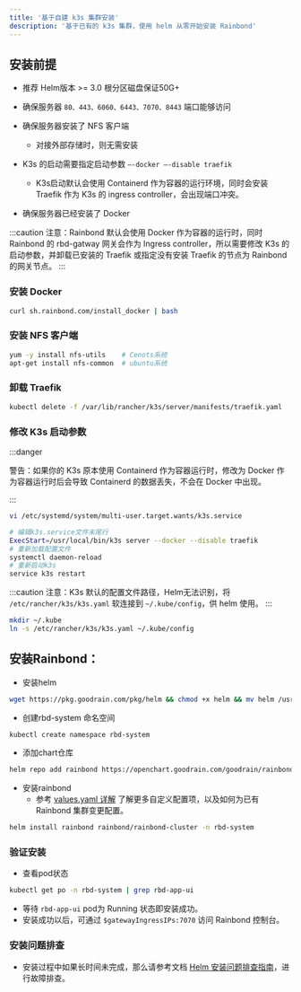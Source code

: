```yaml
---
title: '基于自建 k3s 集群安装'
description: '基于已有的 k3s 集群，使用 helm 从零开始安装 Rainbond'
---
```


## 安装前提

- 推荐 Helm版本 >= 3.0 根分区磁盘保证50G+

- 确保服务器 `80、443、6060、6443、7070、8443` 端口能够访问

- 确保服务器安装了 NFS 客户端
  - 对接外部存储时，则无需安装

- K3s 的启动需要指定启动参数 `–-docker –-disable traefik`
  - K3s启动默认会使用 Containerd 作为容器的运行环境，同时会安装 Traefik 作为 K3s 的 ingress controller，会出现端口冲突。

- 确保服务器已经安装了 Docker

:::caution
注意：Rainbond 默认会使用 Docker 作为容器的运行时，同时 Rainbond 的 rbd-gatway 网关会作为 Ingress controller，所以需要修改 K3s 的启动参数，并卸载已安装的 Traefik 或指定没有安装 Traefik 的节点为 Rainbond的网关节点。
:::

### 安装 Docker

```bash
curl sh.rainbond.com/install_docker | bash
```

### 安装 NFS 客户端

```bash
yum -y install nfs-utils    # Cenots系统
apt-get install nfs-common  # ubuntu系统
```

### 卸载 Traefik

```bash
kubectl delete -f /var/lib/rancher/k3s/server/manifests/traefik.yaml
```

### 修改 K3s 启动参数

:::danger

警告：如果你的 K3s 原本使用 Containerd 作为容器运行时，修改为 Docker 作为容器运行时后会导致 Containerd 的数据丢失，不会在 Docker 中出现。

:::

```bash
vi /etc/systemd/system/multi-user.target.wants/k3s.service

# 编辑k3s.service文件末尾行
ExecStart=/usr/local/bin/k3s server --docker --disable traefik
# 重新加载配置文件
systemctl daemon-reload
# 重新启动k3s
service k3s restart
```


:::caution
注意：K3s 默认的配置文件路径，Helm无法识别，将 `/etc/rancher/k3s/k3s.yaml` 软连接到 `~/.kube/config`，供 helm 使用。 
:::

```bash
mkdir ~/.kube
ln -s /etc/rancher/k3s/k3s.yaml ~/.kube/config
```

## 安装Rainbond：

- 安装helm

```bash
wget https://pkg.goodrain.com/pkg/helm && chmod +x helm && mv helm /usr/local/bin/
```

- 创建rbd-system 命名空间

```bash
kubectl create namespace rbd-system
```

- 添加chart仓库

```bash
helm repo add rainbond https://openchart.goodrain.com/goodrain/rainbond
```

- 安装rainbond
  - 参考 [values.yaml 详解](../install-with-helm/vaules-config)  了解更多自定义配置项，以及如何为已有 Rainbond 集群变更配置。

```bash
helm install rainbond rainbond/rainbond-cluster -n rbd-system
```

### 验证安装

- 查看pod状态

```bash
kubectl get po -n rbd-system | grep rbd-app-ui
```

- 等待 `rbd-app-ui` pod为 Running 状态即安装成功。
- 安装成功以后，可通过 `$gatewayIngressIPs:7070` 访问 Rainbond 控制台。

### 安装问题排查

- 安装过程中如果长时间未完成，那么请参考文档 [Helm 安装问题排查指南](https://www.rainbond.com/docs/user-operations/deploy/install-troubleshoot/helm-install-troubleshoot/)，进行故障排查。

